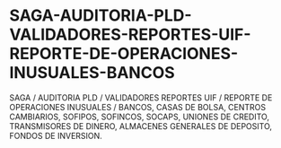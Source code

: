 # SAGA-AUDITORIA-PLD-VALIDADORES-REPORTES-UIF-REPORTE-DE-OPERACIONES-INUSUALES-BANCOS
SAGA / AUDITORIA PLD / VALIDADORES REPORTES UIF / REPORTE DE OPERACIONES INUSUALES / BANCOS, CASAS DE BOLSA, CENTROS CAMBIARIOS, SOFIPOS, SOFINCOS, SOCAPS, UNIONES DE CREDITO, TRANSMISORES DE DINERO, ALMACENES GENERALES DE DEPOSITO, FONDOS DE INVERSION. 
